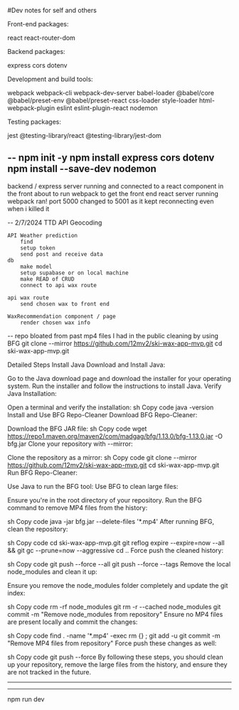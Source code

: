 #Dev notes for self and others

Front-end packages:

react
react-router-dom

Backend packages:

express
cors
dotenv

Development and build tools:

webpack
webpack-cli
webpack-dev-server
babel-loader
@babel/core
@babel/preset-env
@babel/preset-react
css-loader
style-loader
html-webpack-plugin
eslint
eslint-plugin-react
nodemon

Testing packages:

jest
@testing-library/react
@testing-library/jest-dom

--
npm init -y
npm install express cors dotenv
npm install --save-dev nodemon
--
backend / express server running and connected to a react component in the front
about to run webpack to get the front end react server running
webpack ran! port 5000 changed to 5001 as it kept reconnecting even when i killed it

-- 
2/7/2024
TTD 
    API Geocoding
        
    API Weather prediction
        find 
        setup token 
        send post and receive data
    db
        make model
        setup supabase or on local machine
        make READ of CRUD
        connect to api wax route
        
    api wax route
        send chosen wax to front end

    WaxRecommendation component / page
        render chosen wax info

--
repo bloated from past mp4 files I had in the public
cleaning by using BFG
git clone --mirror https://github.com/12mv2/ski-wax-app-mvp.git
cd ski-wax-app-mvp.git

Detailed Steps
Install Java
Download and Install Java:

Go to the Java download page and download the installer for your operating system.
Run the installer and follow the instructions to install Java.
Verify Java Installation:

Open a terminal and verify the installation:
sh
Copy code
java -version
Install and Use BFG Repo-Cleaner
Download BFG Repo-Cleaner:

Download the BFG JAR file:
sh
Copy code
wget https://repo1.maven.org/maven2/com/madgag/bfg/1.13.0/bfg-1.13.0.jar -O bfg.jar
Clone your repository with --mirror:

Clone the repository as a mirror:
sh
Copy code
git clone --mirror https://github.com/12mv2/ski-wax-app-mvp.git
cd ski-wax-app-mvp.git
Run BFG Repo-Cleaner:

Use Java to run the BFG tool:
Use BFG to clean large files:

Ensure you're in the root directory of your repository. Run the BFG command to remove MP4 files from the history:

sh
Copy code
java -jar bfg.jar --delete-files '*.mp4'
After running BFG, clean the repository:

sh
Copy code
cd ski-wax-app-mvp.git
git reflog expire --expire=now --all && git gc --prune=now --aggressive
cd ..
Force push the cleaned history:

sh
Copy code
git push --force --all
git push --force --tags
Remove the local node_modules and clean it up:

Ensure you remove the node_modules folder completely and update the git index:

sh
Copy code
rm -rf node_modules
git rm -r --cached node_modules
git commit -m "Remove node_modules from repository"
Ensure no MP4 files are present locally and commit the changes:

sh
Copy code
find . -name '*.mp4' -exec rm {} \;
git add -u
git commit -m "Remove MP4 files from repository"
Force push these changes as well:

sh
Copy code
git push --force
By following these steps, you should clean up your repository, remove the large files from the history, and ensure they are not tracked in the future.

--------
***********************
npm run dev

